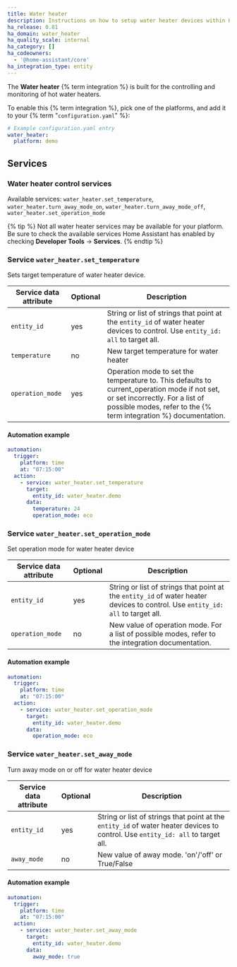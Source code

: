 ```yaml
---
title: Water heater
description: Instructions on how to setup water heater devices within Home Assistant.
ha_release: 0.81
ha_domain: water_heater
ha_quality_scale: internal
ha_category: []
ha_codeowners:
  - '@home-assistant/core'
ha_integration_type: entity
---
```


The **Water heater** {% term integration %} is built for the controlling and monitoring of hot water heaters.

To enable this {% term integration %}, pick one of the platforms, and add it to your {% term "`configuration.yaml`" %}:

```yaml
# Example configuration.yaml entry
water_heater:
  platform: demo
```

## Services

### Water heater control services

Available services: `water_heater.set_temperature`, `water_heater.turn_away_mode_on`, `water_heater.turn_away_mode_off`, `water_heater.set_operation_mode`

{% tip %}
Not all water heater services may be available for your platform. Be sure to check the available services Home Assistant has enabled by checking **Developer Tools** -> **Services**.
{% endtip %}

### Service `water_heater.set_temperature`

Sets target temperature of water heater device.

| Service data attribute | Optional | Description |
| ---------------------- | -------- | ----------- |
| `entity_id` | yes | String or list of strings that point at the `entity_id` of water heater devices to control. Use `entity_id: all` to target all.
| `temperature` | no | New target temperature for water heater
| `operation_mode` | yes | Operation mode to set the temperature to. This defaults to current_operation mode if not set, or set incorrectly. For a list of possible modes, refer to the {% term integration %} documentation.

#### Automation example

```yaml
automation:
  trigger:
    platform: time
    at: "07:15:00"
  action:
    - service: water_heater.set_temperature
      target:
        entity_id: water_heater.demo
      data:
        temperature: 24
        operation_mode: eco
```

### Service `water_heater.set_operation_mode`

Set operation mode for water heater device

| Service data attribute | Optional | Description |
| ---------------------- | -------- | ----------- |
| `entity_id` | yes | String or list of strings that point at the `entity_id` of water heater devices to control. Use `entity_id: all` to target all.
| `operation_mode` | no | New value of operation mode. For a list of possible modes, refer to the integration documentation.

#### Automation example

```yaml
automation:
  trigger:
    platform: time
    at: "07:15:00"
  action:
    - service: water_heater.set_operation_mode
      target:
        entity_id: water_heater.demo
      data:
        operation_mode: eco
```

### Service `water_heater.set_away_mode`

Turn away mode on or off for water heater device

| Service data attribute | Optional | Description |
| ---------------------- | -------- | ----------- |
| `entity_id` | yes | String or list of strings that point at the `entity_id` of water heater devices to control. Use `entity_id: all` to target all.
| `away_mode` | no | New value of away mode. 'on'/'off' or True/False

#### Automation example

```yaml
automation:
  trigger:
    platform: time
    at: "07:15:00"
  action:
    - service: water_heater.set_away_mode
      target:
        entity_id: water_heater.demo
      data:
        away_mode: true
```
